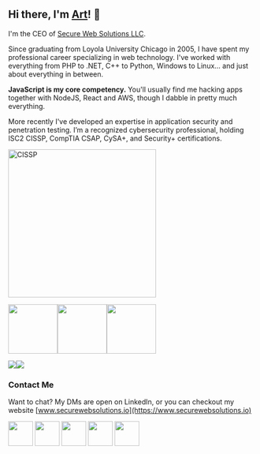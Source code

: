## Hi there, I'm [Art](https://www.akawebdesign.com)! 👋

I'm the CEO of [Secure Web Solutions LLC](https://www.securewebsolutions.io).

Since graduating from Loyola University Chicago in 2005, I have spent my professional career specializing in web technology. I've worked with everything from PHP to .NET, C++ to Python, Windows to Linux... and just about everything in between.

**JavaScript is my core competency.** You'll usually find me hacking apps together with NodeJS, React and AWS, though I dabble in pretty much everything.

More recently I've developed an expertise in application security and penetration testing. I’m a recognized cybersecurity professional, holding ISC2 CISSP,  CompTIA CSAP, CySA+, and Security+ certifications.

<img alt="CISSP" src="https://www.akawebdesign.com/wp-content/uploads/2020/01/cissp-logo.png" width="300">

<img src="https://www.akawebdesign.com/wp-content/uploads/2018/11/Cybersecurity-CompTIA-Security-Analytics-Professional-CSAP-logo-150x150.jpg" width="100" /><img src="https://www.akawebdesign.com/wp-content/uploads/2018/11/CySAce-certified-logo-150x150.png" width="100"/><img src="https://www.akawebdesign.com/wp-content/uploads/2018/11/SecurityPlus-Logo-Certified-CE-150x150.jpg" width="100" />

<img src="https://www.akawebdesign.com/wp-content/uploads/2020/02/AWS-Certified_Cloud-Practitioner_512x512.bc006f14f986fa4f3ca238b0b62be458ce1fb5ce-150x150.png" /><img src="https://www.akawebdesign.com/wp-content/uploads/2021/10/aws_security-150x150.png" />

### Contact Me

Want to chat? My DMs are open on LinkedIn, or you can checkout my website [www.securewebsolutions.io](https://www.securewebsolutions.io)

<a target="_blank" href="https://stackoverflow.com/users/551436/arthurakay"><img src="https://www.akawebdesign.com/wp-content/uploads/2016/06/socicon-stackoverflow.png" width="50" /></a> <a target="_blank" href="https://twitter.com/arthurakay"><img src="https://www.akawebdesign.com/wp-content/uploads/2016/06/socicon-twitter.png" width="50" /></a> <a target="_blank" href="https://www.linkedin.com/in/arthurakay"><img src="https://www.akawebdesign.com/wp-content/uploads/2016/06/socicon-linkedin.png" width="50" /></a> <a target="_blank" href="https://www.facebook.com/aKa-Web-Design-123784897644176"><img src="https://www.akawebdesign.com/wp-content/uploads/2017/03/facebook-logo.png" width="50" /></a> <a target="_blank" href="https://www.youtube.com/user/arthurakay"><img src="https://www.akawebdesign.com/wp-content/uploads/2016/06/socicon-youtube.png" width="50" /></a>
